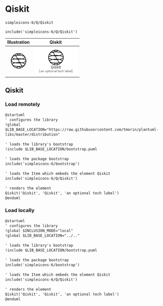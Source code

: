 # Qiskit


```text
simpleicons-6/Q/Qiskit
```

```text
include('simpleicons-6/Q/Qiskit')
```



| Illustration | Qiskit |
| :---: | :---: |
| ![illustration for Illustration](../../simpleicons-6/Q/Qiskit.png) | ![illustration for Qiskit](../../simpleicons-6/Q/Qiskit.Local.png) |




## Qiskit

### Load remotely
```plantuml
@startuml
' configures the library
!global $LIB_BASE_LOCATION="https://raw.githubusercontent.com/tmorin/plantuml-libs/master/distribution"

' loads the library's bootstrap
!include $LIB_BASE_LOCATION/bootstrap.puml

' loads the package bootstrap
include('simpleicons-6/bootstrap')

' loads the Item which embeds the element Qiskit
include('simpleicons-6/Q/Qiskit')

' renders the element
Qiskit('Qiskit', 'Qiskit', 'an optional tech label')
@enduml
```

### Load locally
```plantuml
@startuml
' configures the library
!global $INCLUSION_MODE="local"
!global $LIB_BASE_LOCATION="../.."

' loads the library's bootstrap
!include $LIB_BASE_LOCATION/bootstrap.puml

' loads the package bootstrap
include('simpleicons-6/bootstrap')

' loads the Item which embeds the element Qiskit
include('simpleicons-6/Q/Qiskit')

' renders the element
Qiskit('Qiskit', 'Qiskit', 'an optional tech label')
@enduml
```

